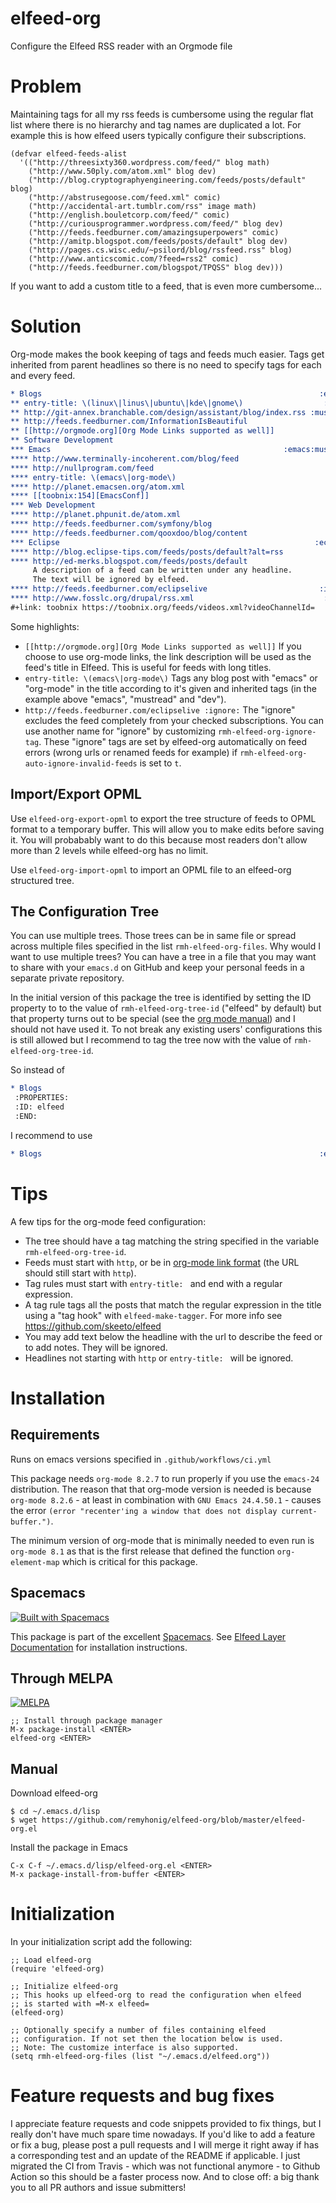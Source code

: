 elfeed-org
==============

  Configure the Elfeed RSS reader with an Orgmode file

# Problem

Maintaining tags for all my rss feeds is cumbersome using the regular flat list
where there is no hierarchy and tag names are duplicated a lot. For example
this is how elfeed users typically configure their subscriptions.

```emacs-lisp
(defvar elfeed-feeds-alist
  '(("http://threesixty360.wordpress.com/feed/" blog math)
    ("http://www.50ply.com/atom.xml" blog dev)
    ("http://blog.cryptographyengineering.com/feeds/posts/default" blog)
    ("http://abstrusegoose.com/feed.xml" comic)
    ("http://accidental-art.tumblr.com/rss" image math)
    ("http://english.bouletcorp.com/feed/" comic)
    ("http://curiousprogrammer.wordpress.com/feed/" blog dev)
    ("http://feeds.feedburner.com/amazingsuperpowers" comic)
    ("http://amitp.blogspot.com/feeds/posts/default" blog dev)
    ("http://pages.cs.wisc.edu/~psilord/blog/rssfeed.rss" blog)
    ("http://www.anticscomic.com/?feed=rss2" comic)
    ("http://feeds.feedburner.com/blogspot/TPQSS" blog dev)))
```

If you want to add a custom title to a feed, that is even more cumbersome...

# Solution

Org-mode makes the book keeping of tags and feeds much easier. Tags get
inherited from parent headlines so there is no need to specify tags for each
and every feed.

```org
* Blogs                                                              :elfeed:
** entry-title: \(linux\|linus\|ubuntu\|kde\|gnome\)                  :linux:
** http://git-annex.branchable.com/design/assistant/blog/index.rss :mustread:
** http://feeds.feedburner.com/InformationIsBeautiful
** [[http://orgmode.org][Org Mode Links supported as well]]
** Software Development                                                 :dev:
*** Emacs                                                    :emacs:mustread:
**** http://www.terminally-incoherent.com/blog/feed
**** http://nullprogram.com/feed
**** entry-title: \(emacs\|org-mode\)
**** http://planet.emacsen.org/atom.xml
**** [[toobnix:154][EmacsConf]]
*** Web Development                                                     :web:
**** http://planet.phpunit.de/atom.xml
**** http://feeds.feedburner.com/symfony/blog
**** http://feeds.feedburner.com/qooxdoo/blog/content
*** Eclipse                                                         :eclipse:
**** http://blog.eclipse-tips.com/feeds/posts/default?alt=rss
**** http://ed-merks.blogspot.com/feeds/posts/default
     A description of a feed can be written under any headline.
     The text will be ignored by elfeed.
**** http://feeds.feedburner.com/eclipselive                         :ignore:
**** http://www.fosslc.org/drupal/rss.xml                             :video:
#+link: toobnix https://toobnix.org/feeds/videos.xml?videoChannelId=
```

Some highlights:

* `[[http://orgmode.org][Org Mode Links supported as well]]` If you choose to use org-mode links, the link description will be used as the feed's title in Elfeed. This is useful for feeds with long titles.
* `entry-title: \(emacs\|org-mode\)` Tags any blog post with "emacs" or "org-mode" in the title according to it's given and inherited tags (in the example above "emacs", "mustread" and "dev").
* `http://feeds.feedburner.com/eclipselive :ignore:` The "ignore" excludes the feed completely from your checked subscriptions. You can use another name for "ignore" by customizing `rmh-elfeed-org-ignore-tag`. These "ignore" tags are set by elfeed-org automatically on feed errors (wrong urls or renamed feeds for example) if `rmh-elfeed-org-auto-ignore-invalid-feeds` is set to `t`.

## Import/Export OPML

Use `elfeed-org-export-opml` to export the tree structure of feeds to OPML format to a temporary buffer. This will allow you to make edits before saving it. You will probabably want to do this because most readers don't allow more than 2 levels while elfeed-org has no limit.

Use `elfeed-org-import-opml` to import an OPML file to an elfeed-org structured tree.

## The Configuration Tree

You can use multiple trees. Those trees can be in same file or spread
across multiple files specified in the list
`rmh-elfeed-org-files`. Why would I want to use multiple trees? You
can have a tree in a file that you may want to share with your
`emacs.d` on GitHub and keep your personal feeds in a separate private
repository.

In the initial version of this package the tree is identified by
setting the ID property to to the value of `rmh-elfeed-org-tree-id`
("elfeed" by default) but that property turns out to be special (see
the
[org mode manual](http://orgmode.org/manual/Special-properties.html#Special-properties))
and I should not have used it. To not break any existing users'
configurations this is still allowed but I recommend to tag the tree
now with the value of `rmh-elfeed-org-tree-id`.

So instead of

```org
* Blogs
 :PROPERTIES:
 :ID: elfeed
 :END:
```

I recommend to use

```org
* Blogs                                                              :elfeed:
```

# Tips
A few tips for the org-mode feed configuration:

* The tree should have a tag matching the string specified in the
  variable `rmh-elfeed-org-tree-id`.
* Feeds must start with `http`, or be in
  [org-mode link format](http://orgmode.org/org.html#Link-format) (the
  URL should still start with `http`).
* Tag rules must start with `entry-title: ` and end with a regular expression.
* A tag rule tags all the posts that match the regular expression in the title
  using a "tag hook" with `elfeed-make-tagger`. For more info see https://github.com/skeeto/elfeed
* You may add text below the headline with the url to describe the
  feed or to add notes. They will be ignored.
* Headlines not starting with `http` or `entry-title: ` will be ignored.

# Installation

## Requirements

Runs on emacs versions specified in `.github/workflows/ci.yml`

This package needs `org-mode 8.2.7` to run properly if you use the `emacs-24` distribution. The reason that that org-mode version is needed is because `org-mode 8.2.6` - at least in combination with `GNU Emacs 24.4.50.1` - causes the error `(error "recenter'ing a window that does not display current-buffer.")`.

The minimum version of org-mode that is minimally needed to even run is `org-mode 8.1` as that is the first release that defined the function `org-element-map` which is critical for this package.

## Spacemacs
[![Built with Spacemacs](https://cdn.rawgit.com/syl20bnr/spacemacs/442d025779da2f62fc86c2082703697714db6514/assets/spacemacs-badge.svg)](http://spacemacs.org)

This package is part of the excellent [Spacemacs](http://spacemacs.org/). See [Elfeed Layer Documentation](http://spacemacs.org/layers/+web-services/elfeed/README.html) for installation instructions.

## Through MELPA
[![MELPA](http://melpa.org/packages/elfeed-org-badge.svg)](http://melpa.org/#/elfeed-org)

```
;; Install through package manager
M-x package-install <ENTER>
elfeed-org <ENTER>
```

## Manual

Download elfeed-org

```ShellSession
$ cd ~/.emacs.d/lisp
$ wget https://github.com/remyhonig/elfeed-org/blob/master/elfeed-org.el
```

Install the package in Emacs

```
C-x C-f ~/.emacs.d/lisp/elfeed-org.el <ENTER>
M-x package-install-from-buffer <ENTER>
```

# Initialization

In your initialization script add the following:

```emacs-lisp
;; Load elfeed-org
(require 'elfeed-org)

;; Initialize elfeed-org
;; This hooks up elfeed-org to read the configuration when elfeed
;; is started with =M-x elfeed=
(elfeed-org)

;; Optionally specify a number of files containing elfeed
;; configuration. If not set then the location below is used.
;; Note: The customize interface is also supported.
(setq rmh-elfeed-org-files (list "~/.emacs.d/elfeed.org"))
```
    
# Feature requests and bug fixes

I appreciate feature requests and code snippets provided to fix things, but I really don't have much spare time nowadays. If you'd like to add a feature or fix a bug, please post a pull requests and I will merge it right away if has a corresponding test and an update of the README if applicable. I just migrated the CI from Travis - which was not functional anymore - to Github Action so this should be a faster process now. And to close off: a big thank you to all PR authors and issue submitters!
